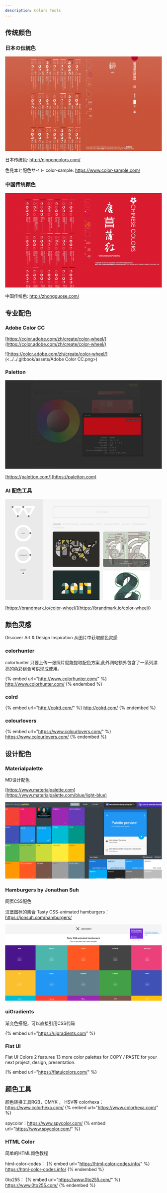 ```yaml
---
description: Colors Tools
---
```


## 传统颜色

### 日本の伝統色

![日本传统色](../../.gitbook/assets/日本传统色.jpg)

日本传统色: http://nipponcolors.com/

色見本と配色サイト color-sample: https://www.color-sample.com/

### 中国传统颜色

![中国传统色](../../.gitbook/assets/中国传统色.jpg)

中国传统色: http://zhongguose.com/

## 专业配色

### Adobe Color CC

[https://color.adobe.com/zh/create/color-wheel/](https://color.adobe.com/zh/create/color-wheel/)

![https://color.adobe.com/zh/create/color-wheel/](<../../.gitbook/assets/Adobe Color CC.png>)

### Paletton

![paletton](../../.gitbook/assets/paletton.jpg)

[https://paletton.com/](https://paletton.com)

### AI 配色工具

![brandmark_colorwheel](../../.gitbook/assets/brandmark_colorwheel.jpg)

[https://brandmark.io/color-wheel/](https://brandmark.io/color-wheel/)

## 颜色灵感

Discover Art & Design Inspiration 从图片中获取颜色灵感

### colorhunter

colorhunter 只要上传一张照片就能提取配色方案,此外网站额外包含了一系列漂亮的色彩组合可供现成使用。

{% embed url="http://www.colorhunter.com/" %}
http://www.colorhunter.com/
{% endembed %}

### colrd

{% embed url="http://colrd.com/" %}
http://colrd.com/
{% endembed %}

### colourlovers

{% embed url="https://www.colourlovers.com/" %}
https://www.colourlovers.com/
{% endembed %}

## 设计配色

### Materialpalette

MD设计配色

[https://www.materialpalette.com](https://www.materialpalette.com/blue/light-blue)

![](<../../.gitbook/assets/image (3).png>)

### Hamburgers by Jonathan Suh

网页CSS配色

汉堡图标的集合 Tasty CSS-animated hamburgers：https://jonsuh.com/hamburgers/

![](<../../.gitbook/assets/image (4).png>)

### uiGradients

渐变色搭配，可以直接引用CSS代码

{% embed url="https://uigradients.com" %}

### Flat UI

Flat UI Colors 2 features 13 more color palettes for COPY / PASTE for your next project, design, presentation.

{% embed url="https://flatuicolors.com/" %}

## 颜色工具

颜色转换工具RGB，CMYK ， HSV等
colorhexa：https://www.colorhexa.com/
{% embed url="https://www.colorhexa.com/" %}

spycolor：https://www.spycolor.com/
{% embed url="https://www.spycolor.com/" %}

### HTML Color

简单的HTML颜色教程

html-color-codes：
{% embed url="https://html-color-codes.info/" %}
https://html-color-codes.info/
{% endembed %}

0to255：
{% embed url="https://www.0to255.com/" %}
https://www.0to255.com/
{% endembed %}

